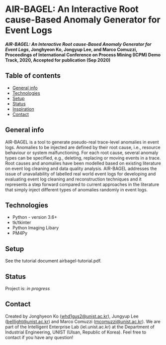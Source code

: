 # AIR-BAGEL: An Interactive Root cause-Based Anomaly Generator for Event Logs
__*AIR-BAGEL: An Interactive Root cause-Based Anomaly Generator for Event Logs*, Jonghyeon Ko, Jongyup Lee, and Marco Comuzzi, Proceedings of International Conference on Process Mining (ICPM) Demo Track, 2020, Accepted for publication (Sep 2020)__

## Table of contents
* [General info](#general-info)
* [Technologies](#technologies)
* [Setup](#setup)
* [Status](#status)
* [Inspiration](#inspiration)
* [Contact](#contact)

## General info
AIR-BAGEL is a tool to generate pseudo-real trace-level anomalies in event logs. Anomalies to be injected are defined by their root cause, i.e., resource behaviour or system malfunctioning. For each root cause, several anomaly types can be specified, e.g., deleting, replacing or moving events in a trace. Root causes and anomalies have been modelled based on existing literature on event log cleaning and data quality analysis. AIR-BAGEL addresses the issue of unavailability of labelled real world event logs for developing and evaluating event log cleaning and reconstruction techniques and it represents a step forward compared to current approaches in the literature that simply inject different types of anomalies randomly in event logs.
 

## Technologies
* Python - version 3.6+
* tk/tkinter 
* Python Imaging Libary
* PM4Py

## Setup
See the tutorial document airbagel-tutorial.pdf.


## Status
Project is: _in progress_



## Contact
Created by Jonghyeon Ko (whd1gus2@unist.ac.kr), Jungyup Lee (belllight@unist.ac.kr) and Marco Comuzzi (mcomuzzi@unist.ac.kr).
We are part of the Intelligent Enterprise Lab (iel.unist.ac.kr) at the Department of Industrial Engineering, UNIST (Ulsan, Republic of Korea).
Feel free to contact if you have any question!
